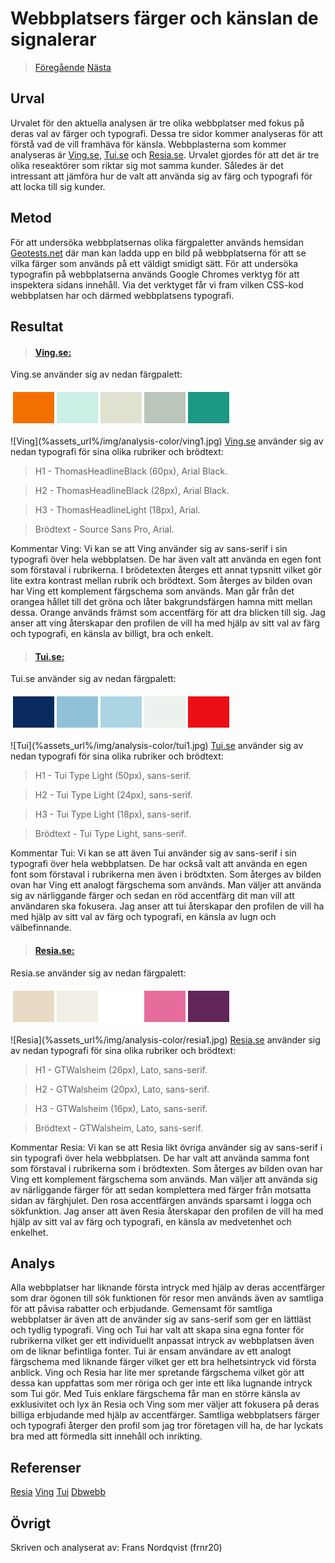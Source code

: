 Webbplatsers färger och känslan de signalerar
=======================
><a href="01_colors" class="hide"><i class="fas fa-arrow-left"></i> Föregående</a> <a href="02_load" class="show-analysis">Nästa <i class="fas fa-arrow-right"></i> </a>

Urval
-----------------------
Urvalet för den aktuella analysen är tre olika webbplatser med fokus på deras val av färger och typografi. Dessa tre sidor kommer analyseras för att förstå vad de vill framhäva för känsla.
Webbplasterna som kommer analyseras är <a href="https://www.ving.se/" class="show-analysis">Ving.se</a>, <a href="https://www.tui.se/" class="show-analysis">Tui.se</a> och <a href="https://www.resia.se/" class="show-analysis">Resia.se</a>.
Urvalet gjordes för att det är tre olika reseaktörer som riktar sig mot samma kunder. Således är det intressant att jämföra hur de valt att använda sig av färg och typografi för att locka till sig kunder.

Metod
-----------------------

För att undersöka webbplatsernas olika färgpaletter används hemsidan <a href="https://www.geotests.net/couleurs/" class="show-analysis">Geotests.net</a> där man kan ladda upp en bild på webbplatserna för att se vilka färger som används på ett väldigt smidigt sätt. För att undersöka typografin på webbplatserna används Google Chromes verktyg för att inspektera sidans innehåll. Via det verktyget får vi fram vilken CSS-kod webbplatsen har och därmed webbplatsens typografi.

Resultat
-----------------------

><h4><a href="https://www.ving.se/" class="show-analysis">Ving.se:</a></h4>
Ving.se använder sig av nedan färgpalett:
<table style="border-spacing: 4px; border-collapse: separate">
<tr>
<td style="height: 50px; width: 50px; background-color: rgb(243, 112, 0)">
<td style="height: 50px; width: 50px; background-color: rgb(202, 240, 229)">
<td style="height: 50px; width: 50px; background-color: rgb(225, 226, 209)">
<td style="height: 50px; width: 50px; background-color: rgb(186, 198, 186)">
<td style="height: 50px; width: 50px; background-color: rgb(28, 152 , 132)">
</tr>
</table>
![Ving](%assets_url%/img/analysis-color/ving1.jpg)
<a href="https://www.ving.se/" class="show-analysis">Ving.se</a> använder sig av nedan typografi för sina olika rubriker och brödtext:

>H1 - ThomasHeadlineBlack (60px), Arial Black.

>H2 - ThomasHeadlineBlack (28px), Arial Black.

>H3 - ThomasHeadlineLight (18px), Arial.

>Brödtext - Source Sans Pro, Arial. 

Kommentar Ving: Vi kan se att Ving använder sig av sans-serif i sin typografi över hela webbplatsen. De har även valt att använda en egen font som förstaval i rubrikerna. I brödetexten återges ett annat typsnitt vilket gör lite extra kontrast mellan rubrik och brödtext. Som återges av bilden ovan har Ving ett komplement färgschema som används. Man går från det orangea hållet till det gröna och låter bakgrundsfärgen hamna mitt mellan dessa. Orange används främst som accentfärg för att dra blicken till sig.
Jag anser att ving återskapar den profilen de vill ha med hjälp av sitt val av färg och typografi, en känsla av billigt, bra och enkelt.

><h4><a href="https://www.tui.se/" class="show-analysis">Tui.se:</a></h4>
Tui.se använder sig av nedan färgpalett:
<table style="border-spacing: 4px; border-collapse: separate">
<tr>
<td style="height: 50px; width: 50px; background-color: rgb(8, 42, 93)">
<td style="height: 50px; width: 50px; background-color: rgb(145, 193, 217)">
<td style="height: 50px; width: 50px; background-color: rgb(172, 213, 227)">
<td style="height: 50px; width: 50px; background-color: rgb(235, 242, 238)">
<td style="height: 50px; width: 50px; background-color: rgb(235, 15 , 21)">
</tr>
</table>
![Tui](%assets_url%/img/analysis-color/tui1.jpg)
<a href="https://www.Tui.se/" class="show-analysis">Tui.se</a> använder sig av nedan typografi för sina olika rubriker och brödtext:

>H1 - Tui Type Light (50px), sans-serif.

>H2 - Tui Type Light (24px), sans-serif.

>H3 - Tui Type Light (18px), sans-serif.

>Brödtext - Tui Type Light, sans-serif. 

Kommentar Tui: Vi kan se att även Tui använder sig av sans-serif i sin typografi över hela webbplatsen. De har också valt att använda en egen font som förstaval i rubrikerna men även i brödtxten. Som återges av bilden ovan har Ving ett analogt färgschema som används. Man väljer att använda sig av närliggande färger och sedan en röd accentfärg dit man vill att användaren ska fokusera. Jag anser att tui återskapar den profilen de vill ha med hjälp av sitt val av färg och typografi, en känsla av lugn och välbefinnande.

><h4><a href="https://www.resia.se/" class="show-analysis">Resia.se:</a></h4>
Resia.se använder sig av nedan färgpalett:
<table style="border-spacing: 4px; border-collapse: separate">
<tr>
<td style="height: 50px; width: 50px; background-color: rgb(232, 218, 196)">
<td style="height: 50px; width: 50px; background-color: rgb(241, 238, 229)">
<td style="height: 50px; width: 50px; background-color: rgb(255, 255, 255)">
<td style="height: 50px; width: 50px; background-color: rgb(230, 108, 155)">
<td style="height: 50px; width: 50px; background-color: rgb(99, 38 , 89)">
</tr>
</table>
![Resia](%assets_url%/img/analysis-color/resia1.jpg)
<a href="https://www.resia.se/" class="show-analysis">Resia.se</a> använder sig av nedan typografi för sina olika rubriker och brödtext:

>H1 - GTWalsheim (26px), Lato, sans-serif.

>H2 - GTWalsheim (20px), Lato, sans-serif.

>H3 - GTWalsheim (16px), Lato, sans-serif.

>Brödtext - GTWalsheim, Lato, sans-serif. 

Kommentar Resia: Vi kan se att Resia likt övriga använder sig av sans-serif i sin typografi över hela webbplatsen. De har valt att använda samma font som förstaval i rubrikerna som i brödtexten. Som återges av bilden ovan har Ving ett komplement färgschema som används. Man väljer att använda sig av närliggande färger för att sedan komplettera med färger från motsatta sidan av färghjulet. Den rosa accentfärgen används sparsamt i logga och sökfunktion. Jag anser att även Resia återskapar den profilen de vill ha med hjälp av sitt val av färg och typografi, en känsla av medvetenhet och enkelhet.

Analys
-----------------------

Alla webbplatser har liknande första intryck med hjälp av deras accentfärger som drar ögonen till sök funktionen för resor men används även av samtliga för att påvisa rabatter och erbjudande. Gemensamt för samtliga webbplatser är även att de använder sig av sans-serif som ger en lättläst och tydlig typografi. Ving och Tui har valt att skapa sina egna fonter för rubrikerna vilket ger ett individuellt anpassat intryck av webbplatsen även om de liknar befintliga fonter. Tui är ensam användare av ett analogt färgschema med liknande färger vilket ger ett bra helhetsintryck vid första anblick. Ving och Resia har lite mer spretande färgschema vilket gör att dessa kan uppfattas som mer röriga och ger inte ett lika lugnande intryck som Tui gör. Med Tuis enklare färgschema får man en större känsla av exklusivitet och lyx än Resia och Ving som mer väljer att fokusera på deras billiga erbjudande med hjälp av accentfärger. Samtliga webbplatsers färger och typografi återger den profil som jag tror företagen vill ha, de har lyckats bra med att förmedla sitt innehåll och inrikting.

Referenser
-----------------------
<a href="https://www.resia.se/" class="show-analysis">Resia</a>
<a href="https://www.ving.se/" class="show-analysis">Ving</a>
<a href="https://www.tui.se/" class="show-analysis">Tui</a>
<a href="https://dbwebb.se/guide/design-med-html5-och-css3/farg" class="show-analysis">Dbwebb</a>

Övrigt
-----------------------

Skriven och analyserat av: Frans Nordqvist (frnr20)